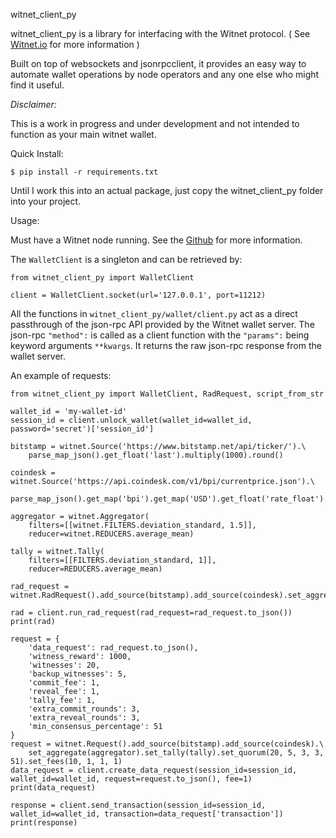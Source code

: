 witnet_client_py



witnet_client_py is a library for interfacing with the Witnet protocol. ( See [Witnet.io](https://witnet.io/) for more information )





Built on top of websockets and jsonrpcclient, it provides an easy way to automate wallet operations by node operators and any one else who might find it useful.



*Disclaimer:*

This is a work in progress and under development and not intended to function as your main witnet wallet.





Quick Install:

```
$ pip install -r requirements.txt
```



Until I work this into an actual package, just copy the witnet_client_py folder into your project.



Usage:

Must have a Witnet node running. See the [Github](https://github.com/witnet) for more information. 



The `WalletClient` is a singleton and can be retrieved by:

```
from witnet_client_py import WalletClient

client = WalletClient.socket(url='127.0.0.1', port=11212)

```

 

All the functions in `witnet_client_py/wallet/client.py` act as a direct passthrough of the json-rpc API provided by the Witnet wallet server. The json-rpc `"method":` is called as a client function with the `"params":` being keyword arguments `**kwargs`. It returns the raw json-rpc response from the wallet server.

An example of requests:

```
from witnet_client_py import WalletClient, RadRequest, script_from_str

wallet_id = 'my-wallet-id'
session_id = client.unlock_wallet(wallet_id=wallet_id, password='secret')['session_id']

bitstamp = witnet.Source('https://www.bitstamp.net/api/ticker/').\
    parse_map_json().get_float('last').multiply(1000).round()

coindesk = witnet.Source('https://api.coindesk.com/v1/bpi/currentprice.json').\
    parse_map_json().get_map('bpi').get_map('USD').get_float('rate_float').multiply(1000).round()

aggregator = witnet.Aggregator(
    filters=[[witnet.FILTERS.deviation_standard, 1.5]],
    reducer=witnet.REDUCERS.average_mean)

tally = witnet.Tally(
    filters=[[FILTERS.deviation_standard, 1]],
    reducer=REDUCERS.average_mean)

rad_request = witnet.RadRequest().add_source(bitstamp).add_source(coindesk).set_aggregate(aggregator).set_tally(tally)

rad = client.run_rad_request(rad_request=rad_request.to_json())
print(rad)

request = {
    'data_request': rad_request.to_json(),
    'witness_reward': 1000,
    'witnesses': 20,
    'backup_witnesses': 5,
    'commit_fee': 1,
    'reveal_fee': 1,
    'tally_fee': 1,
    'extra_commit_rounds': 3,
    'extra_reveal_rounds': 3,
    'min_consensus_percentage': 51
}
request = witnet.Request().add_source(bitstamp).add_source(coindesk).\
    set_aggregate(aggregator).set_tally(tally).set_quorum(20, 5, 3, 3, 51).set_fees(10, 1, 1, 1)
data_request = client.create_data_request(session_id=session_id, wallet_id=wallet_id, request=request.to_json(), fee=1)
print(data_request)

response = client.send_transaction(session_id=session_id, wallet_id=wallet_id, transaction=data_request['transaction'])
print(response)







```


